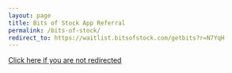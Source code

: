 ```yaml
---
layout: page
title: Bits of Stock App Referral
permalink: /bits-of-stock/
redirect_to: https://waitlist.bitsofstock.com/getbits?r=N7YqH
---
```


[Click here if you are not redirected](https://waitlist.bitsofstock.com/getbits?r=N7YqH)